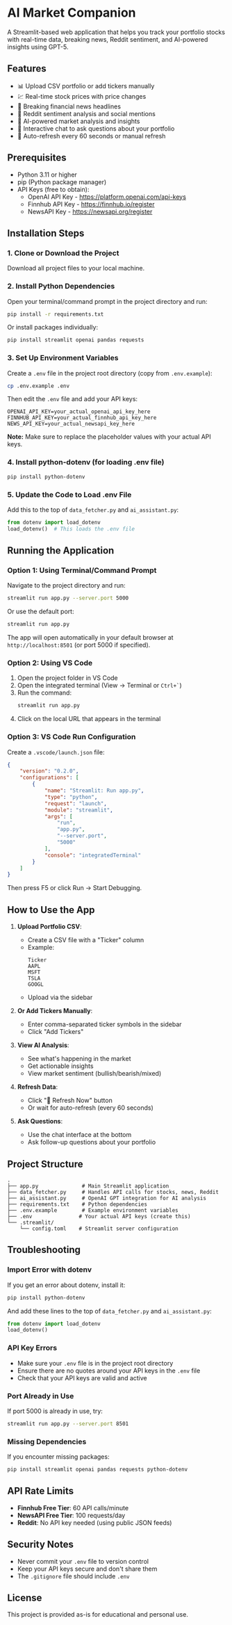 # AI Market Companion

A Streamlit-based web application that helps you track your portfolio stocks with real-time data, breaking news, Reddit sentiment, and AI-powered insights using GPT-5.

## Features

- 📊 Upload CSV portfolio or add tickers manually
- 💹 Real-time stock prices with price changes
- 📰 Breaking financial news headlines
- 🔴 Reddit sentiment analysis and social mentions
- 🤖 AI-powered market analysis and insights
- 💬 Interactive chat to ask questions about your portfolio
- 🔄 Auto-refresh every 60 seconds or manual refresh

## Prerequisites

- Python 3.11 or higher
- pip (Python package manager)
- API Keys (free to obtain):
  - OpenAI API Key - https://platform.openai.com/api-keys
  - Finnhub API Key - https://finnhub.io/register
  - NewsAPI Key - https://newsapi.org/register

## Installation Steps

### 1. Clone or Download the Project

Download all project files to your local machine.

### 2. Install Python Dependencies

Open your terminal/command prompt in the project directory and run:

```bash
pip install -r requirements.txt
```

Or install packages individually:

```bash
pip install streamlit openai pandas requests
```

### 3. Set Up Environment Variables

Create a `.env` file in the project root directory (copy from `.env.example`):

```bash
cp .env.example .env
```

Then edit the `.env` file and add your API keys:

```
OPENAI_API_KEY=your_actual_openai_api_key_here
FINNHUB_API_KEY=your_actual_finnhub_api_key_here
NEWS_API_KEY=your_actual_newsapi_key_here
```

**Note:** Make sure to replace the placeholder values with your actual API keys.

### 4. Install python-dotenv (for loading .env file)

```bash
pip install python-dotenv
```

### 5. Update the Code to Load .env File

Add this to the top of `data_fetcher.py` and `ai_assistant.py`:

```python
from dotenv import load_dotenv
load_dotenv()  # This loads the .env file
```

## Running the Application

### Option 1: Using Terminal/Command Prompt

Navigate to the project directory and run:

```bash
streamlit run app.py --server.port 5000
```

Or use the default port:

```bash
streamlit run app.py
```

The app will open automatically in your default browser at `http://localhost:8501` (or port 5000 if specified).

### Option 2: Using VS Code

1. Open the project folder in VS Code
2. Open the integrated terminal (View → Terminal or `` Ctrl+` ``)
3. Run the command:
   ```bash
   streamlit run app.py
   ```
4. Click on the local URL that appears in the terminal

### Option 3: VS Code Run Configuration

Create a `.vscode/launch.json` file:

```json
{
    "version": "0.2.0",
    "configurations": [
        {
            "name": "Streamlit: Run app.py",
            "type": "python",
            "request": "launch",
            "module": "streamlit",
            "args": [
                "run",
                "app.py",
                "--server.port",
                "5000"
            ],
            "console": "integratedTerminal"
        }
    ]
}
```

Then press F5 or click Run → Start Debugging.

## How to Use the App

1. **Upload Portfolio CSV**:
   - Create a CSV file with a "Ticker" column
   - Example:
     ```
     Ticker
     AAPL
     MSFT
     TSLA
     GOOGL
     ```
   - Upload via the sidebar

2. **Or Add Tickers Manually**:
   - Enter comma-separated ticker symbols in the sidebar
   - Click "Add Tickers"

3. **View AI Analysis**:
   - See what's happening in the market
   - Get actionable insights
   - View market sentiment (bullish/bearish/mixed)

4. **Refresh Data**:
   - Click "🔄 Refresh Now" button
   - Or wait for auto-refresh (every 60 seconds)

5. **Ask Questions**:
   - Use the chat interface at the bottom
   - Ask follow-up questions about your portfolio

## Project Structure

```
.
├── app.py              # Main Streamlit application
├── data_fetcher.py     # Handles API calls for stocks, news, Reddit
├── ai_assistant.py     # OpenAI GPT integration for AI analysis
├── requirements.txt    # Python dependencies
├── .env.example        # Example environment variables
├── .env               # Your actual API keys (create this)
└── .streamlit/
    └── config.toml    # Streamlit server configuration
```

## Troubleshooting

### Import Error with dotenv

If you get an error about dotenv, install it:
```bash
pip install python-dotenv
```

And add these lines to the top of `data_fetcher.py` and `ai_assistant.py`:
```python
from dotenv import load_dotenv
load_dotenv()
```

### API Key Errors

- Make sure your `.env` file is in the project root directory
- Ensure there are no quotes around your API keys in the `.env` file
- Check that your API keys are valid and active

### Port Already in Use

If port 5000 is already in use, try:
```bash
streamlit run app.py --server.port 8501
```

### Missing Dependencies

If you encounter missing packages:
```bash
pip install streamlit openai pandas requests python-dotenv
```

## API Rate Limits

- **Finnhub Free Tier**: 60 API calls/minute
- **NewsAPI Free Tier**: 100 requests/day
- **Reddit**: No API key needed (using public JSON feeds)

## Security Notes

- Never commit your `.env` file to version control
- Keep your API keys secure and don't share them
- The `.gitignore` file should include `.env`

## License

This project is provided as-is for educational and personal use.
